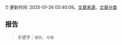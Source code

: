 :alarm_clock: 更新时间: 2025-01-26 03:40:09。[文章来源](/README.md)、[文章分类](/TAGS.md)

## 报告


> 关键字：`报告`、`月报`



